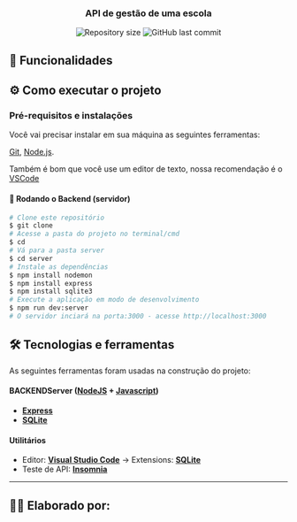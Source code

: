 <h3 align="center">
     API de gestão de uma escola

</h3>

<p align="center">
  <img alt="Repository size" src="https://img.shields.io/github/repo-size/raquelmrodrigues/api-m4">
  <img alt="GitHub last commit" src="https://img.shields.io/github/contributors/raquelmrodrigues/api-m4">
</p>


## 🚀 Funcionalidades


## ⚙️ Como executar o projeto


### Pré-requisitos e instalações
Você vai precisar instalar em sua máquina as seguintes ferramentas:

[Git](https://git-scm.com), [Node.js](https://nodejs.org/en/). 

Também é bom que você use um editor de texto, nossa recomendação é o [VSCode](https://code.visualstudio.com/)

#### 🎲 Rodando o Backend (servidor)

```bash
# Clone este repositório
$ git clone 
# Acesse a pasta do projeto no terminal/cmd
$ cd 
# Vá para a pasta server
$ cd server
# Instale as dependências
$ npm install nodemon
$ npm install express
$ npm install sqlite3
# Execute a aplicação em modo de desenvolvimento
$ npm run dev:server
# O servidor inciará na porta:3000 - acesse http://localhost:3000 
```

## 🛠 Tecnologias e ferramentas 

As seguintes ferramentas foram usadas na construção do projeto:

#### **BACKEND**[](https://github.com/Lauracastro27/Projeto-Final-M4)**Server**  ([NodeJS](https://nodejs.org/en/)  +  [Javascript](https://www.typescriptlang.org/))

-   **[Express](https://expressjs.com/)**
-   **[SQLite](https://github.com/mapbox/node-sqlite3)**

#### [](https://github.com/Lauracastro27/Projeto-Final-M4)**Utilitários**

-   Editor:  **[Visual Studio Code](https://code.visualstudio.com/)**  → Extensions:  **[SQLite](https://marketplace.visualstudio.com/items?itemName=alexcvzz.vscode-sqlite)**
-   Teste de API:  **[Insomnia](https://insomnia.rest/)**

---

## 👨‍💻 Elaborado por:
